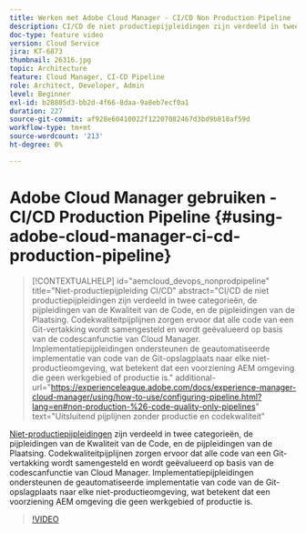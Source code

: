 ```yaml
---
title: Werken met Adobe Cloud Manager - CI/CD Non Production Pipeline
description: CI/CD de niet productiepijpleidingen zijn verdeeld in twee categorieën, de pijpleidingen van de Kwaliteit van de Code, en de pijpleidingen van de Plaatsing. Codekwaliteitpijplijnen zorgen ervoor dat alle code van een Git-vertakking wordt samengesteld en wordt geëvalueerd op basis van de codescanfunctie van Cloud Manager. Implementatiepijpleidingen ondersteunen de geautomatiseerde implementatie van code van de Git-opslagplaats naar elke niet-productieomgeving, wat betekent dat een voorziening AEM omgeving die geen werkgebied of productie is.
doc-type: feature video
version: Cloud Service
jira: KT-6873
thumbnail: 26316.jpg
topic: Architecture
feature: Cloud Manager, CI-CD Pipeline
role: Architect, Developer, Admin
level: Beginner
exl-id: b28805d3-bb2d-4f66-8daa-9a8eb7ecf0a1
duration: 227
source-git-commit: af928e60410022f12207082467d3bd9b818af59d
workflow-type: tm+mt
source-wordcount: '213'
ht-degree: 0%

---
```


# Adobe Cloud Manager gebruiken - CI/CD Production Pipeline {#using-adobe-cloud-manager-ci-cd-production-pipeline}

>[!CONTEXTUALHELP]
>id="aemcloud_devops_nonprodpipeline"
>title="Niet-productiepijpleiding CI/CD"
>abstract="CI/CD de niet productiepijpleidingen zijn verdeeld in twee categorieën, de pijpleidingen van de Kwaliteit van de Code, en de pijpleidingen van de Plaatsing. Codekwaliteitpijplijnen zorgen ervoor dat alle code van een Git-vertakking wordt samengesteld en wordt geëvalueerd op basis van de codescanfunctie van Cloud Manager. Implementatiepijpleidingen ondersteunen de geautomatiseerde implementatie van code van de Git-opslagplaats naar elke niet-productieomgeving, wat betekent dat een voorziening AEM omgeving die geen werkgebied of productie is."
>additional-url="https://experienceleague.adobe.com/docs/experience-manager-cloud-manager/using/how-to-use/configuring-pipeline.html?lang=en#non-production-%26-code-quality-only-pipelines" text="Uitsluitend pijplijnen zonder productie en codekwaliteit"

[Niet-productiepijpleidingen](https://experienceleague.adobe.com/docs/experience-manager-cloud-manager/using/how-to-use/configuring-pipeline.html?lang=en#non-production-%26-code-quality-only-pipelines) zijn verdeeld in twee categorieën, de pijpleidingen van de Kwaliteit van de Code, en de pijpleidingen van de Plaatsing. Codekwaliteitpijplijnen zorgen ervoor dat alle code van een Git-vertakking wordt samengesteld en wordt geëvalueerd op basis van de codescanfunctie van Cloud Manager. Implementatiepijpleidingen ondersteunen de geautomatiseerde implementatie van code van de Git-opslagplaats naar elke niet-productieomgeving, wat betekent dat een voorziening AEM omgeving die geen werkgebied of productie is.

>[!VIDEO](https://video.tv.adobe.com/v/26316?quality=12&learn=on)
